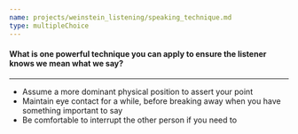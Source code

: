 ```yaml
---
name: projects/weinstein_listening/speaking_technique.md
type: multipleChoice
---
```


#### What is one powerful technique you can apply to ensure the listener knows we mean what we say?

---

- Assume a more dominant physical position to assert your point
- Maintain eye contact for a while, before breaking away when you have something important to say
- Be comfortable to interrupt the other person if you need to
